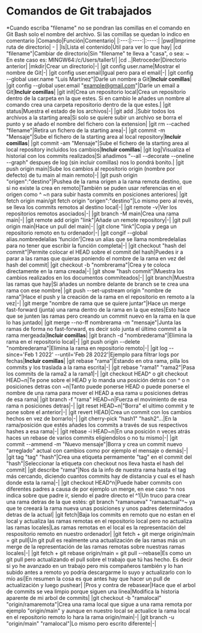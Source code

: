 # Comandos de Git trabajados
\*Cuando escriba "filename" no se pondran las comillas en el comando en Git Bash solo el nombre del archivo. Si las comillas se quedan lo indico en comentario
|Comando|Función|Comentario|
|:---:|:----:|:----:|
|pwd|Imprime ruta de directorio| - |
|ls|Lista el contenido|Útil para ver lo que hay|
|cd "filename"|Cambiar de directorio|Sin "filename" te lleva a "casa", o sea: ~ En este caso es: MINGW64:/c/Users/taller1/|
|cd ..|Retroceder|Directorio anterior|
|mkdir|Crear un directorio|-|
|git config user.name|Mostrar el nombre de Git|-|
|git config user.email|Igual pero para el email|-|
|git config --global user.name "Luis Martínez"|Darle un nombre a Git|**Incluir comillas**|
|git config --global user.email "example@gmail.com"|Darle un email a Git|**Incluir comillas**|
|git init|Crea un repositorio local|Crea un repositorio dentro de la carpeta en la que estes. Si en cambio le añades un nombre al comando crea una carpeta  repositorio dentro de la que estes.|
|git status|Muestra el estado de los archivos|-|
|git add .|Subir todos los archivos a la starting area|Si solo se quiere subir un archivo se borra el punto y se añado el nombre del fichero con la extension|
|git rm --cached "filename"|Retira un fichero de la starting area|-|
|git commit -m "Mensaje"|Sube el fichero de la starting area al local repository|**Incluir comillas**|
|git commit -am "Mensaje"|Sube el fichero de la starting area al local repository incluidos los cambios|**Incluir comillas**|
|git log|Visualiza el historial con los commits realizados|Si añadimos "--all --decorate --oneline --graph" despues de log (sin incluir comillas) nos lo pondrá bonito.|
|git push origin main|Sube los cambios al repositorio origin (nombre por defecto) de tu main al main remoto|-|
|git push origin "origen":"destino"|Pushea de la rama origen a la rama remota destino, que si no existe la crea en remoto|También se puden usar referencias en el origen como ^ ~n para subir hasta commits en posiciones anteriores|
|git fetch origin main/git fetch origin "origen":"destino"|Lo mismo pero al revés, se lleva los commits remotos al destino local|-|
|git remote -v|Ver los repositorios remotos asociados|-|
|git branch -M main|Crea una rama main|-|
|git remote add origin "link"|Añade un remote repository|-|
|git pull origin main|Hace un pull del main|-|
|git clone "link"|Copia y pega un repositorio remoto en tu ordenador|-|
|git congif --global alias.nombredelalias 'función'|Crea un alias que se llama nombredelalias para no tener que escribir la función completa|-|
|git checkout "hash del commit"|Permite colocar el HEAD sobre el commit del hash|Puedes ir a parar a las ramas que quieras poniendo el nombre de la rama en vez del hash del commit|
|git checkout -b "nombrerama"|Crea y te coloca directamente en la rama creada|-|
|git show "hash commit"|Muestra los cambios realizados en los documentos commiteados|-|
|git branch|Muestra las ramas que hay|Si añades un nombre delante de branch se te crea una rama con ese nombre|
|git push --set-upstream origin "nombre de rama"|Hace el push y la creación de la rama en el repositorio en remoto a la vez|-|
|git merge "nombre de rama que se quiere juntar"|Hace un merge fast-forward (junta) una rama dentro de la rama en la que estes|Esto hace que se junten las ramas pero creando un commit nuevo en la rama en la que lo has juntado|
|git merge --no-ff nombrerama -m "mensaje"|Junta las ramas de forma no fast-forward, es decir solo junta el último commit a la rama mergeada|**Incluir comillas**|
|git branch -d "nombrederama"|Elimina la rama en el repositorio local|-|
|git push origin --delete "nombrederama"|Elimina la rama en repositorio remoto|-|
|git log --since='Feb 1 2022' --until='Feb 28 2022'|Ejemplo para filtrar logs por fechas|**Incluir comillas**|
|git rebase "rama"|Estando en otra rama, pilla los commits y los traslada a la rama escrita|-|
|git rebase "rama1" "rama2"|Pasa los commits de la rama2 a la rama1|-|
|git checkout HEAD^ o git checkout HEAD~n|Te pone sobre el HEAD y lo manda una posición detrás con ^ o n posiciones detras con ~n|Tanto puede ponerse HEAD o puede ponerse el nombre de una rama para mover el HEAD a esa rama u posiciones detras de esa rama|
|git branch -f "rama" HEAD~n|Fuerza el movimiento de esa rama n posiciones detras|-|
|git reset HEAD~n|"Borra" el ultimo commit y te pone sobre el anterior|-|
|git revert HEAD|Crea un commit con los cambios hechos en vez de borrarlo|-|
|git cherry-pick "hash1" "hash2"...|En la rama/posición que estés añades los commits a través de sus respectivos hashes a esa rama|-|
|git rebase -i HEAD~n|En una posición n veces atrás haces un rebase de varios commits eligiendolos o no tu mismo|-|
|git commit --ammend -m "Nuevo mensaje"|Borra y crea un commit nuevo "arreglado" actual con cambios como por ejemplo el mensaje o demás|-|
|git tag "tag" "hash"|Crea una etiqueta permamente "tag" en el commit del "hash"|Seleccionar la etiqueta con checkout nos lleva hasta el hash del commit|
|git describe "rama"|Nos da la info de nuestra rama hasta el tag más cercando, diciendo cuantos commits hay de distancia y cual es el hash donde esta la rama|-|
|git checkout HEAD^n|Puede haber commits con diferentes padres a causa de por ejemplo un merge, en ese caso ^n nos indica sobre que padre ir, siendo el padre directo el ^1|Un truco para crear una rama detras de la que estés: git branch "ramanueva" "ramaactual"^~ ya que te creeará la rama nueva unas posiciones y unos padres determinados detras de la actual|
|git fetch|Baja los commits en remoto que no estan en el local y actualiza las ramas remotas en el repositorio local pero no actualiza las ramas locales|Las ramas remotas en el local es la representación del respositorio remoto en nuestro ordenador|
|git fetch + git merge origin/main = git pull|Un git pull es realmente una actualización de las ramas más un merge de la representación de las ramas remotas sobre nuestras ramas locales|-|
|git fetch + git rebase origin/main = git pull --rebase|Es como un git pull pero actualizando el pull sobre el trabajo que tú has hecho. Es decir si yo he avanzado en un trabajo pero mis compañeros también y lo han subido antes a remoto yo podría descargarme lo suyo y actualizarlo con lo mío así|En resumen la cosa es que antes hay que hacer un pull de actualización y luego pushear|
|Pros y contra de rebasear|Hace que el arbol de commits se vea limpio porque siguen una línea|Modifica la historia aparente de mi arbol de commits|
|git checkout -b "ramalocal" "origin/ramaremota"|Crea una rama local que sigue a una rama remota por ejemplo "origin/main" y aunque en nuestro local se actualice la rama local en el repositorio remoto lo hara la rama origin/main|-|
|git branch -u "origin/main" "ramalocal"|Lo mismo pero escrito diferente|-|